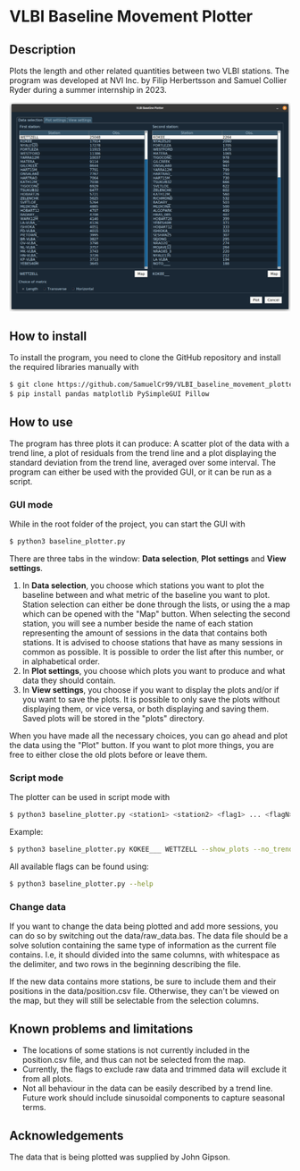 # VLBI Baseline Movement Plotter

## Description

Plots the length and other related quantities between two VLBI stations. The program was developed at NVI Inc. by Filip Herbertsson and Samuel Collier Ryder during a summer internship in 2023.

![](resources/gui_image.png "Image of the GUI")


## How to install

To install the program, you need to clone the GitHub repository and install the required libraries manually with

```bash
$ git clone https://github.com/SamuelCr99/VLBI_baseline_movement_plotter.git
$ pip install pandas matplotlib PySimpleGUI Pillow
```

## How to use

The program has three plots it can produce: A scatter plot of the data with a trend line, a plot of residuals from the trend line and a plot displaying the standard deviation from the trend line, averaged over some interval. The program can either be used with the provided GUI, or it can be run as a script.

### GUI mode

While in the root folder of the project, you can start the GUI with

```bash
$ python3 baseline_plotter.py
```

There are three tabs in the window: __Data selection__, __Plot settings__ and __View settings__.

1. In __Data selection__, you choose which stations you want to plot the baseline between and what metric of the baseline you want to plot. Station selection can either be done through the lists, or using the a map which can be opened with the "Map" button. When selecting the second station, you will see a number beside the name of each station representing the amount of sessions in the data that contains both stations. It is advised to choose stations that have as many sessions in common as possible. It is possible to order the list after this number, or in alphabetical order.
2. In __Plot settings__, you choose which plots you want to produce and what data they should contain.
3. In __View settings__, you choose if you want to display the plots and/or if you want to save the plots. It is possible to only save the plots without displaying them, or vice versa, or both displaying and saving them. Saved plots will be stored in the "plots" directory.

When you have made all the necessary choices, you can go ahead and plot the data using the "Plot" button. If you want to plot more things, you are free to either close the old plots before or leave them.

### Script mode

The plotter can be used in script mode with

```bash
$ python3 baseline_plotter.py <station1> <station2> <flag1> ... <flagN>
```

 Example: 
 ```bash
$ python3 baseline_plotter.py KOKEE___ WETTZELL --show_plots --no_trendline
 ```
 
 All available flags can be found using: 
 ```bash
 $ python3 baseline_plotter.py --help 
 ```

### Change data

If you want to change the data being plotted and add more sessions, you can do so by switching out the data/raw_data.bas. The data file should be a solve solution containing the same type of information as the current file contains. I.e, it should divided into the same columns, with whitespace as the delimiter, and two rows in the beginning describing the file.

If the new data contains more stations, be sure to include them and their positions in the data/position.csv file. Otherwise, they can't be viewed on the map, but they will still be selectable from the selection columns.

## Known problems and limitations
* The locations of some stations is not currently included in the position.csv file, and thus can not be selected from the map.
* Currently, the flags to exclude raw data and trimmed data will exclude it from all plots.
* Not all behaviour in the data can be easily described by a trend line. Future work should include sinusoidal components to capture seasonal terms.

## Acknowledgements

The data that is being plotted was supplied by John Gipson.